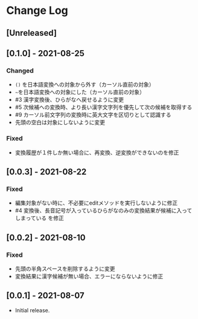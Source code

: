 # Change Log

## [Unreleased]

## [0.1.0] - 2021-08-25

### Changed

- `()` を日本語変換への対象から外す（カーソル直前の対象）
- `~`を日本語変換への対象にした（カーソル直前の対象）
- #3 漢字変換後、ひらがなへ戻せるように変更
- #5 次候補への変換時、より長い漢字文字列を優先して次の候補を取得する
- #9 カーソル前文字列の変換時に英大文字を区切りとして認識する
- 先頭の空白は対象にしないように変更

### Fixed

- 変換履歴が１件しか無い場合に、再変換、逆変換ができないのを修正

## [0.0.3] - 2021-08-22

### Fixed

- 編集対象がない時に、不必要にeditメソッドを実行しないように修正
- #4 変換後、長音記号が入っているひらがなのみの変換結果が候補に入ってしまっている を修正

## [0.0.2] - 2021-08-10

### Fixed

- 先頭の半角スペースを削除するように変更
- 変換結果に漢字候補が無い場合、エラーにならないように修正

## [0.0.1] - 2021-08-07

- Initial release.
